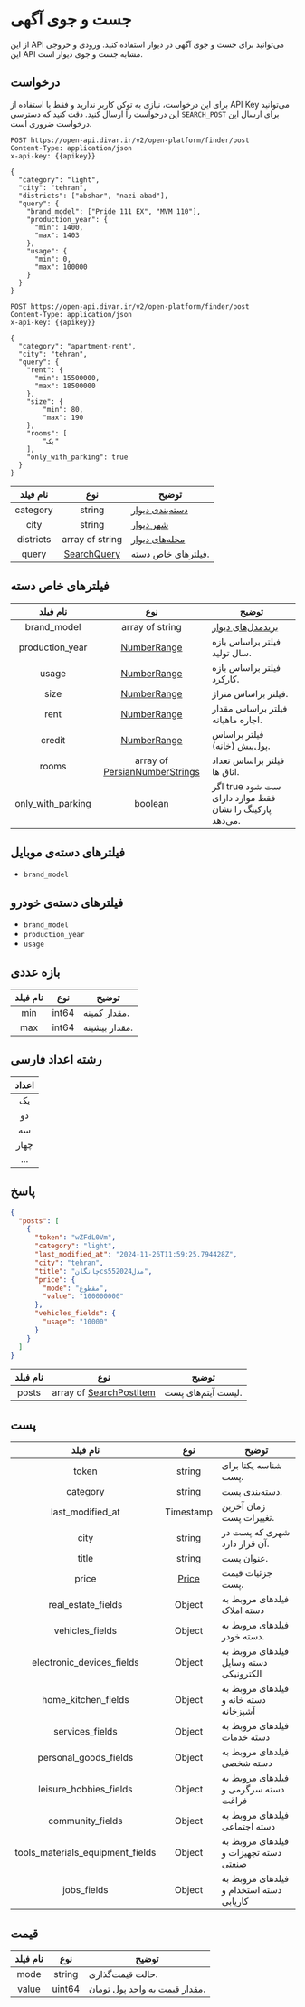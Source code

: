 # جست و جوی آگهی

از این API می‌توانید برای جست و جوی آگهی در دیوار استفاده کنید. ورودی و خروجی این API مشابه جست و جوی دیوار است.

## درخواست 

برای این درخواست، نیازی به توکن کاربر ندارید و فقط با استفاده از API Key می‌توانید این درخواست را ارسال کنید.
دقت کنید که دسترسی `SEARCH_POST` برای ارسال این درخواست ضروری است.

```HTTP request
POST https://open-api.divar.ir/v2/open-platform/finder/post
Content-Type: application/json
x-api-key: {{apikey}}

{
  "category": "light",
  "city": "tehran",
  "districts": ["abshar", "nazi-abad"],
  "query": {
    "brand_model": ["Pride 111 EX", "MVM 110"],
    "production_year": {
      "min": 1400,
      "max": 1403
    },
    "usage": {
      "min": 0,
      "max": 100000
    }
  }
}
```
```HTTP request
POST https://open-api.divar.ir/v2/open-platform/finder/post
Content-Type: application/json
x-api-key: {{apikey}}

{
  "category": "apartment-rent",
  "city": "tehran",
  "query": {
    "rent": {
      "min": 15500000,
      "max": 18500000
    },
    "size": {
        "min": 80,
        "max": 190
    },
    "rooms": [
        "یک"
    ],
    "only_with_parking": true
  }
}
```

| نام فیلد  |                نوع                | توضیح                                                                                              |
|:---------:|:---------------------------------:|----------------------------------------------------------------------------------------------------|
| category  |              string               | [دسته‌بندی‌ دیوار](https://divar.ir/kenar/api-doc#tag/assets/GET/v1/open-platform/assets/category) |
|   city    |              string               | [شهر دیوار](https://divar.ir/kenar/api-doc#tag/assets/GET/v1/open-platform/assets/city)            |
| districts |          array of string          | [محله‌های دیوار](https://divar.ir/kenar/api-doc#tag/assets/GET/v1/open-platform/assets/district)   |
|   query   | [SearchQuery](#فیلترهای-خاص-دسته) | فیلترهای خاص دسته.                                                                                 |

## فیلترهای خاص دسته
|     نام فیلد      |                        نوع                         | توضیح                                                                                                             |
|:-----------------:|:--------------------------------------------------:|-------------------------------------------------------------------------------------------------------------------|
|    brand_model    |                  array of string                   | [برندمدل‌های دیوار](https://divar.ir/kenar/api-doc#tag/assets/GET/v1/open-platform/assets/brand-model/{category}) |
|  production_year  |             [NumberRange](#بازه-عددی)              | فیلتر براساس بازه سال تولید.                                                                                      |
|       usage       |             [NumberRange](#بازه-عددی)              | فیلتر براساس بازه کارکرد.                                                                                         |
|       size        |             [NumberRange](#بازه-عددی)              | فیلتر براساس متراژ.                                                                                               |
|       rent        |             [NumberRange](#بازه-عددی)              | فیلتر براساس مقدار اجاره ماهیانه.                                                                                 |
|      credit       |             [NumberRange](#بازه-عددی)              | فیلتر براساس پول‌پیش (خانه).                                                                                      |
|       rooms       | array of [PersianNumberStrings](#رشته-اعداد-فارسی) | فیلتر براساس تعداد اتاق ها.                                                                                       |
| only_with_parking |                      boolean                       | اگر true ست شود فقط موارد دارای پارکینگ را نشان می‌دهد.                                                           |

## فیلترهای دسته‌ی موبایل
- `brand_model`

## فیلترهای دسته‌ی خودرو
- `brand_model`
- `production_year`
- `usage`

## بازه عددی
| نام فیلد |  نوع  | توضیح         |
|:--------:|:-----:|---------------|
|   min    | int64 | مقدار کمینه.  |
|   max    | int64 | مقدار بیشینه. |

## رشته اعداد فارسی
| اعداد |
|:-----:|
|  یک   |
|  دو   |
|  سه   |
| چهار  |
|  ...  |

## پاسخ

```json
{
  "posts": [
    {
      "token": "wZFdL0Vm",
      "category": "light",
      "last_modified_at": "2024-11-26T11:59:25.794428Z",
      "city": "tehran",
      "title": "چانگانcs55مدل2024",
      "price": {
        "mode": "مقطوع",
        "value": "100000000"
      },
      "vehicles_fields": {
        "usage": "10000"
      }
    }
  ]
}

```


| نام فیلد |               نوع               | توضیح              |
|:--------:|:-------------------------------:|--------------------|
|  posts   | array of [SearchPostItem](#پست) | لیست آیتم‌های پست. |

## پست
|             نام فیلد             |      نوع       | توضیح                                   |
|:--------------------------------:|:--------------:|-----------------------------------------|
|              token               |     string     | شناسه یکتا برای پست.                    |
|             category             |     string     | دسته‌بندی پست.                          |
|         last_modified_at         |   Timestamp    | زمان آخرین تغییرات پست.                 |
|               city               |     string     | شهری که پست در آن قرار دارد.            |
|              title               |     string     | عنوان پست.                              |
|              price               | [Price](#قیمت) | جزئیات قیمت پست.                        |
|        real_estate_fields        |     Object     | فیلدهای مروبط به دسته املاک             |
|         vehicles_fields          |     Object     | فیلدهای مروبط به دسته خودر.             |
|    electronic_devices_fields     |     Object     | فیلدهای مروبط به دسته وسایل الکترونیکی  |
|       home_kitchen_fields        |     Object     | فیلدهای مروبط به دسته خانه و آشپزخانه   |
|         services_fields          |     Object     | فیلدهای مروبط به دسته خدمات             |
|      personal_goods_fields       |     Object     | فیلدهای مروبط به دسته شخصی              |
|      leisure_hobbies_fields      |     Object     | فیلدهای مروبط به دسته سرگرمی و فراغت    |
|         community_fields         |     Object     | فیلدهای مروبط به دسته اجتماعی           |
| tools_materials_equipment_fields |     Object     | فیلدهای مروبط به دسته تجهیزات و صنعتی   |
|           jobs_fields            |     Object     | فیلدهای مروبط به دسته استخدام و کاریابی |

## قیمت
| نام فیلد |  نوع   | توضیح                         |
|:--------:|:------:|-------------------------------|
|   mode   | string | حالت قیمت‌گذاری.              |
|  value   | uint64 | مقدار قیمت به واحد پول تومان. |
